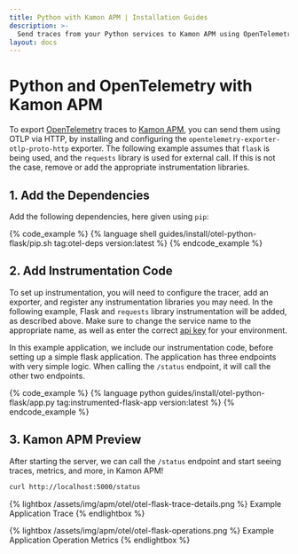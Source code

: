 ```yaml
---
title: Python with Kamon APM | Installation Guides
description: >-
  Send traces from your Python services to Kamon APM using OpenTelemetry to get trace preview, trace metrics, and more
layout: docs
---
```


Python and OpenTelemetry with Kamon APM
========================================

To export [OpenTelemetry] traces to [Kamon APM], you can send them using OTLP via HTTP, by installing and configuring the `opentelemetry-exporter-otlp-proto-http` exporter.
The following example assumes that `flask` is being used, and the `requests` library is used for external call. If this is not the case, remove or add the appropriate instrumentation
libraries.

## 1. Add the Dependencies

Add the following dependencies, here given using `pip`:

{% code_example %}
{%   language shell guides/install/otel-python-flask/pip.sh tag:otel-deps version:latest %}
{% endcode_example %}

## 2. Add Instrumentation Code

To set up instrumentation, you will need to configure the tracer, add an exporter, and register any instrumentation libraries you may need.
In the following example, Flask and `requests` library instrumentation will be added, as described above. Make sure to change the service name to the appropriate name,
as well as enter the correct [api key] for your environment.

In this example application, we include our instrumentation code, before setting up a simple flask application. The application has three endpoints with very simple
logic. When calling the `/status` endpoint, it will call the other two endpoints.

{% code_example %}
{%   language python guides/install/otel-python-flask/app.py tag:instrumented-flask-app version:latest %}
{% endcode_example %}

## 3. Kamon APM Preview

After starting the server, we can call the `/status` endpoint and start seeing traces, metrics, and more, in Kamon APM!

```bash
curl http://localhost:5000/status
```

{% lightbox /assets/img/apm/otel/otel-flask-trace-details.png %}
Example Application Trace
{% endlightbox %}

{% lightbox /assets/img/apm/otel/otel-flask-operations.png %}
Example Application Operation Metrics
{% endlightbox %}

[OpenTelemetry]: https://opentelemetry.io/
[Kamon APM]: ../../../apm/general/overview/
[api key]: ../../../apm/general/environments/#environment-information